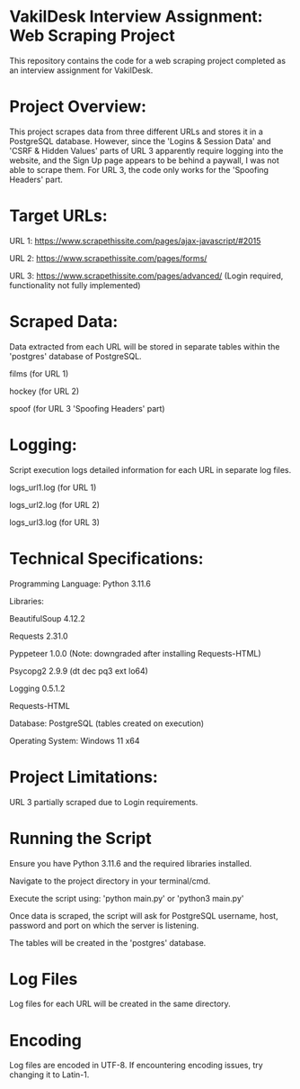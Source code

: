 # VakilDesk Interview Assignment: Web Scraping Project

This repository contains the code for a web scraping project completed as an interview assignment for VakilDesk.

# Project Overview:

This project scrapes data from three different URLs and stores it in a PostgreSQL database. However, since the 'Logins & Session Data' and 'CSRF & Hidden Values' parts of URL 3 apparently require logging into the website, and the Sign Up page appears to be behind a paywall, I was not able to scrape them. For URL 3, the code only works for the 'Spoofing Headers' part.

# Target URLs:

URL 1: https://www.scrapethissite.com/pages/ajax-javascript/#2015

URL 2: https://www.scrapethissite.com/pages/forms/

URL 3: https://www.scrapethissite.com/pages/advanced/  (Login required, functionality not fully implemented)

# Scraped Data:

Data extracted from each URL will be stored in separate tables within the 'postgres' database of PostgreSQL.

films (for URL 1)

hockey (for URL 2)

spoof (for URL 3 'Spoofing Headers' part)

# Logging:

Script execution logs detailed information for each URL in separate log files.

logs_url1.log (for URL 1)

logs_url2.log (for URL 2)

logs_url3.log (for URL 3)

# Technical Specifications:

Programming Language: Python 3.11.6

Libraries:

BeautifulSoup 4.12.2

Requests 2.31.0

Pyppeteer 1.0.0 (Note: downgraded after installing Requests-HTML)

Psycopg2 2.9.9 (dt dec pq3 ext lo64)

Logging 0.5.1.2

Requests-HTML

Database: PostgreSQL (tables created on execution)

Operating System: Windows 11 x64

# Project Limitations:

URL 3 partially scraped due to Login requirements.

# Running the Script

Ensure you have Python 3.11.6 and the required libraries installed.

Navigate to the project directory in your terminal/cmd.

Execute the script using: 'python main.py' or 'python3 main.py'

Once data is scraped, the script will ask for PostgreSQL username, host, password and port on which the server is listening.

The tables will be created in the 'postgres' database.

# Log Files

Log files for each URL will be created in the same directory.

# Encoding

Log files are encoded in UTF-8. If encountering encoding issues, try changing it to Latin-1.
